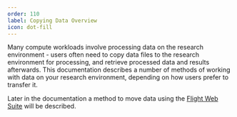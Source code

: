```yaml
---
order: 110
label: Copying Data Overview
icon: dot-fill
---
```

Many compute workloads involve processing data on the research environment - users often need to copy data files to the research environment for processing, and retrieve processed data and results afterwards. This documentation describes a number of methods of working with data on your research environment, depending on how users prefer to transfer it.

Later in the documentation a method to move data using the [Flight Web Suite](/flight_environment_usage/flight_web_suite/flight_file_manager/) will be described.